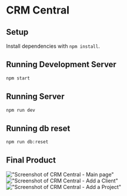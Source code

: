 # CRM Central

## Setup

Install dependencies with `npm install`.

## Running Development Server

```sh
npm start
```

## Running Server
```sh
npm run dev
```

## Running db reset

```sh
npm run db:reset
```

## Final Product

!["Screenshot of CRM Central - Main page"]()
!["Screenshot of CRM Central - Add a Client"]()
!["Screenshot of CRM Central - Add a Project"]()
